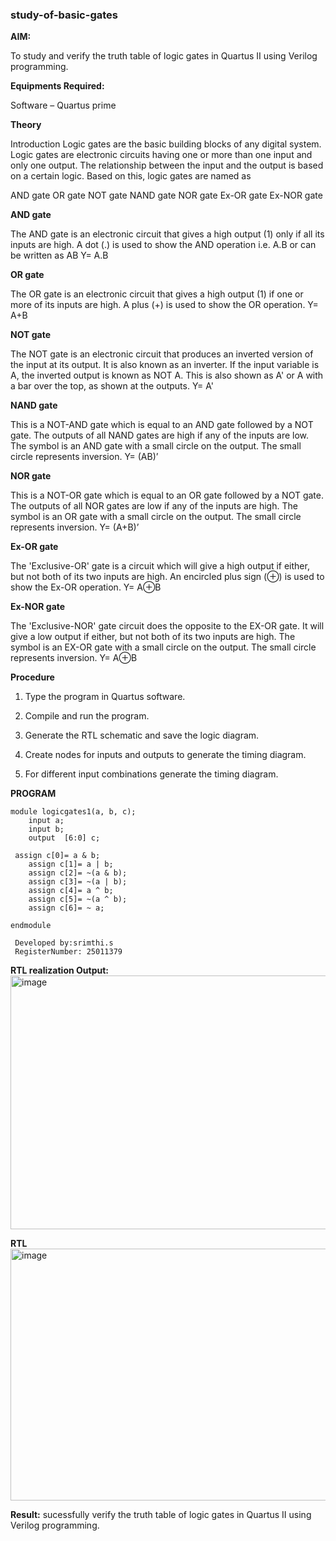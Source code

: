 ### study-of-basic-gates

**AIM:** 

To study and verify the truth table of logic gates in Quartus II using Verilog programming.

**Equipments Required:**

Software – Quartus prime 

**Theory**

Introduction Logic gates are the basic building blocks of any digital system. Logic gates are electronic circuits having one or more than one input and only one output. The relationship between the input and the output is based on a certain logic. Based on this, logic gates are named as

AND gate OR gate NOT gate NAND gate NOR gate Ex-OR gate Ex-NOR gate

**AND gate**

The AND gate is an electronic circuit that gives a high output (1) only if all its inputs are high. A dot (.) is used to show the AND operation i.e. A.B or can be written as AB
Y= A.B

**OR gate** 

The OR gate is an electronic circuit that gives a high output (1) if one or more of its inputs are high. A plus (+) is used to show the OR operation.
Y= A+B

**NOT gate**

The NOT gate is an electronic circuit that produces an inverted version of the input at its output. It is also known as an inverter. If the input variable is A, the inverted output is known as NOT A. This is also shown as A' or A with a bar over the top, as shown at the outputs.
Y= A'

**NAND gate**

This is a NOT-AND gate which is equal to an AND gate followed by a NOT gate. The outputs of all NAND gates are high if any of the inputs are low. The symbol is an AND gate with a small circle on the output. The small circle represents inversion.
Y= (AB)’

**NOR gate**

This is a NOT-OR gate which is equal to an OR gate followed by a NOT gate. The outputs of all NOR gates are low if any of the inputs are high. The symbol is an OR gate with a small circle on the output. The small circle represents inversion.
Y= (A+B)’

**Ex-OR gate**

The 'Exclusive-OR' gate is a circuit which will give a high output if either, but not both of its two inputs are high. An encircled plus sign (⊕) is used to show the Ex-OR operation.
Y= A⊕B

**Ex-NOR gate**

The 'Exclusive-NOR' gate circuit does the opposite to the EX-OR gate. It will give a low output if either, but not both of its two inputs are high. The symbol is an EX-OR gate with a small circle on the output. The small circle represents inversion.
Y= A⊕B

**Procedure** 

1.	Type the program in Quartus software.

2.	Compile and run the program.

3.	Generate the RTL schematic and save the logic diagram.

4.	Create nodes for inputs and outputs to generate the timing diagram.

5.	For different input combinations generate the timing diagram.


**PROGRAM**
```
module logicgates1(a, b, c);
    input a;
    input b;
    output  [6:0] c;

 assign c[0]= a & b;
	assign c[1]= a | b;
	assign c[2]= ~(a & b);
	assign c[3]= ~(a | b);
	assign c[4]= a ^ b;
	assign c[5]= ~(a ^ b);
	assign c[6]= ~ a;

endmodule
```


```
 Developed by:srimthi.s
 RegisterNumber: 25011379
```
**RTL realization Output:** 
<img width="785" height="406" alt="image" src="https://github.com/user-attachments/assets/8b9788c5-02b8-43e3-baee-c56e8999e0d6" />


**RTL**
<img width="772" height="403" alt="image" src="https://github.com/user-attachments/assets/8961e1c4-2a60-42ef-b8cf-7c11725fc41f" />


**Result:**
sucessfully verify the truth table of logic gates in Quartus II using Verilog programming.




